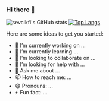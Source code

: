 ### Hi there 👋


![sevcikfi's GitHub stats](https://github-readme-stats.vercel.app/api?username=sevcikfi&show_icons=true&theme=radical)
[![Top Langs](https://github-readme-stats.vercel.app/api/top-langs/?username=sevcikfi&layout=compact&theme=radical)](https://github.com/anuraghazra/github-readme-stats)

Here are some ideas to get you started:

- 🔭 I’m currently working on ...
- 🌱 I’m currently learning ...
- 👯 I’m looking to collaborate on ...
- 🤔 I’m looking for help with ...
- 💬 Ask me about ...
- 📫 How to reach me: ...
- 😄 Pronouns: ...
- ⚡ Fun fact: ...
